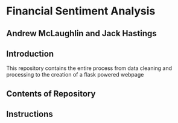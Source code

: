 # Financial Sentiment Analysis 

## Andrew McLaughlin and Jack Hastings

## Introduction 

This repository contains the entire process from data cleaning and processing to the creation of a flask powered webpage 

## Contents of Repository

## Instructions

